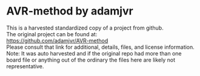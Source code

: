 
# AVR-method by adamjvr  
This is a harvested standardized copy of a project from github.  
The original project can be found at:  
https://github.com/adamjvr/AVR-method  
Please consult that link for additional, details, files, and license information.  
Note: It was auto harvested and if the original repo had more than one board file or anything out of the ordinary the files here are likely not representative.  
    